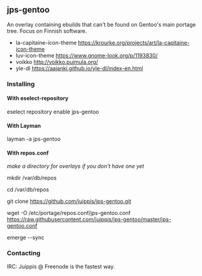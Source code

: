 ## jps-gentoo

An overlay containing ebuilds that can't be found on Gentoo's main portage tree. Focus on Finnish software. 

 - la-capitaine-icon-theme https://krourke.org/projects/art/la-capitaine-icon-theme
 - luv-icon-theme https://www.gnome-look.org/p/1193830/
 - voikko http://voikko.puimula.org/
 - yle-dl https://aajanki.github.io/yle-dl/index-en.html

### Installing
#### With eselect-repository
eselect repository enable jps-gentoo


#### With Layman
layman -a jps-gentoo


#### With repos.conf
*make a directory for overlays if you don't have one yet* 

mkdir /var/db/repos

cd /var/db/repos

git clone https://github.com/juippis/jps-gentoo.git

wget -O /etc/portage/repos.conf/jps-gentoo.conf https://raw.githubusercontent.com/juippis/jps-gentoo/master/jps-gentoo.conf

emerge --sync


### Contacting
IRC: Juippis @ Freenode is the fastest way. 

